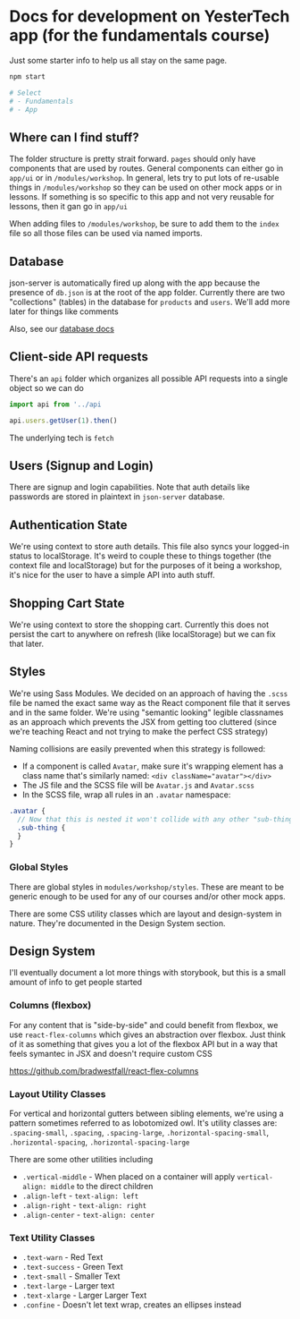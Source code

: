 # Docs for development on YesterTech app (for the fundamentals course)

Just some starter info to help us all stay on the same page.

```sh
npm start

# Select
# - Fundamentals
# - App
```

## Where can I find stuff?

The folder structure is pretty strait forward. `pages` should only have components that are used by routes. General components can either go in `app/ui` or in `/modules/workshop`. In general, lets try to put lots of re-usable things in `/modules/workshop` so they can be used on other mock apps or in lessons. If something is so specific to this app and not very reusable for lessons, then it gan go in `app/ui`

When adding files to `/modules/workshop`, be sure to add them to the `index` file so all those files can be used via named imports.

## Database

json-server is automatically fired up along with the app because the presence of `db.json` is at the root of the app folder. Currently there are two "collections" (tables) in the database for `products` and `users`. We'll add more later for things like comments

Also, see our [database docs](./database.md)

## Client-side API requests

There's an `api` folder which organizes all possible API requests into a single object so we can do

```js
import api from '../api

api.users.getUser(1).then()
```

The underlying tech is `fetch`

## Users (Signup and Login)

There are signup and login capabilities. Note that auth details like passwords are stored in plaintext in `json-server` database.

## Authentication State

We're using context to store auth details. This file also syncs your logged-in status to localStorage. It's weird to couple these to things together (the context file and localStorage) but for the purposes of it being a workshop, it's nice for the user to have a simple API into auth stuff.

## Shopping Cart State

We're using context to store the shopping cart. Currently this does not persist the cart to anywhere on refresh (like localStorage) but we can fix that later.

## Styles

We're using Sass Modules. We decided on an approach of having the `.scss` file be named the exact same way as the React component file that it serves and in the same folder. We're using "semantic looking" legible classnames as an approach which prevents the JSX from getting too cluttered (since we're teaching React and not trying to make the perfect CSS strategy)

Naming collisions are easily prevented when this strategy is followed:

- If a component is called `Avatar`, make sure it's wrapping element has a class name that's similarly named: `<div className="avatar"></div>`
- The JS file and the SCSS file will be `Avatar.js` and `Avatar.scss`
- In the SCSS file, wrap all rules in an `.avatar` namespace:

```scss
.avatar {
  // Now that this is nested it won't collide with any other "sub-thing"
  .sub-thing {
  }
}
```

### Global Styles

There are global styles in `modules/workshop/styles`. These are meant to be generic enough to be used for any of our courses and/or other mock apps.

There are some CSS utility classes which are layout and design-system in nature. They're documented in the Design System section.

## Design System

I'll eventually document a lot more things with storybook, but this is a small amount of info to get people started

### Columns (flexbox)

For any content that is "side-by-side" and could benefit from flexbox, we use `react-flex-columns` which gives an abstraction over flexbox. Just think of it as something that gives you a lot of the flexbox API but in a way that feels symantec in JSX and doesn't require custom CSS

https://github.com/bradwestfall/react-flex-columns

### Layout Utility Classes

For vertical and horizontal gutters between sibling elements, we're using a pattern sometimes referred to as lobotomized owl. It's utility classes are: `.spacing-small`, `.spacing`, `.spacing-large`, `.horizontal-spacing-small`, `.horizontal-spacing`, `.horizontal-spacing-large`

There are some other utilities including

- `.vertical-middle` - When placed on a container will apply `vertical-align: middle` to the direct children
- `.align-left` - `text-align: left`
- `.align-right` - `text-align: right`
- `.align-center` - `text-align: center`

### Text Utility Classes

- `.text-warn` - Red Text
- `.text-success` - Green Text
- `.text-small` - Smaller Text
- `.text-large` - Larger text
- `.text-xlarge` - Larger Larger Text
- `.confine` - Doesn't let text wrap, creates an ellipses instead
